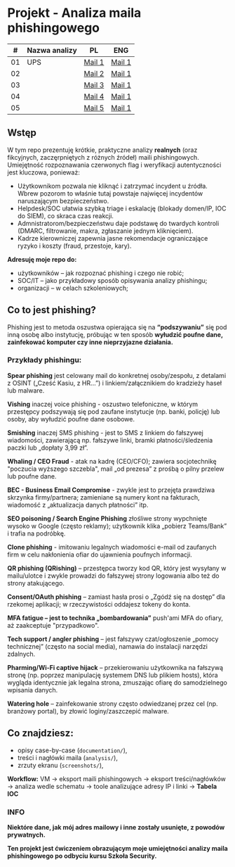 # Projekt - Analiza maila phishingowego 

| #  | Nazwa analizy | PL                                     | ENG                                                             
|----|--------------------------|----------------------------------------|---------------------------------------------|
| 01 | UPS   | [Mail 1](documentation/email-01-PL.md) | [Mail 1](documentation/email-01-ENG.md) |
| 02 |        | [Mail 2](documentation/email-02-PL.md) | [Mail 1](documentation/email-02-ENG.md) |
| 03 |          | [Mail 3](documentation/email-03-PL.md) | [Mail 1](documentation/email-03-ENG.md) |
| 04 |           | [Mail 4](documentation/email-04-PL.md) | [Mail 1](documentation/email-04-ENG.md) |
| 05 |          | [Mail 5](documentation/email-05-PL.md) | [Mail 1](documentation/email-05-ENG.md) |

## Wstęp

W tym repo prezentuję krótkie, praktyczne analizy **realnych** (oraz fikcyjnych, zaczęrpniętych z różnych źródeł) maili phishingowych. Umiejętność rozpoznawania czerwonych flag i weryfikacji autentyczności jest kluczowa, ponieważ:

- Użytkownikom pozwala nie kliknąć i zatrzymać incydent u źródła. Wbrew pozorom to właśnie tutaj powstaje najwięcej incydentów naruszającym bezpieczeństwo.
- Helpdesk/SOC ułatwia szybką triage i eskalację (blokady domen/IP, IOC do SIEM), co skraca czas reakcji.
- Admnistratorom/bezpieczeństwu daje podstawę do twardych kontroli (DMARC, filtrowanie, makra, zgłaszanie jednym kliknięciem).
- Kadrze kierowniczej zapewnia jasne rekomendacje ograniczające ryzyko i koszty (fraud, przestoje, kary).

**Adresuję moje repo do:**
- użytkowników – jak rozpoznać phishing i czego nie robić;
- SOC/IT – jako przykładowy sposób opisywania analizy phishingu;
- organizacji – w celach szkoleniowych;

## Co to jest phishing?
Phishing jest to metoda oszustwa opierająca się na **“podszywaniu”** się pod inną osobę albo instytucję, próbując w ten sposób **wyłudzić poufne dane, zainfekować komputer czy inne nieprzyjazne działania.**

### Przykłady phishingu:

**Spear phishing** jest celowany mail do konkretnej osoby/zespołu, z detalami z OSINT („Cześć Kasiu, z HR…”) i linkiem/załącznikiem do kradzieży haseł lub malware.

**Vishing** inaczej voice phishing - oszustwo telefoniczne, w którym przestępcy podszywają się pod zaufane instytucje (np. banki, policję) lub osoby, aby wyłudzić poufne dane osobowe.

**Smishing** inaczej SMS phishing - jest to SMS z linkiem do fałszywej wiadomości, zawierającą np. fałszywe linki, bramki płatności/śledzenia paczki lub „dopłaty 3,99 zł”.

**Whaling / CEO Fraud** - atak na kadrę (CEO/CFO); zawiera socjotechnikę "poczucia wyższego szczebla", mail „od prezesa” z prośbą o pilny przelew lub poufne dane.

**BEC - Business Email Compromise** - zwykle jest to przejęta prawdziwa skrzynka firmy/partnera; zamieniane są numery kont na fakturach, wiadomość z „aktualizacja danych płatności” itp. 

**SEO poisoning / Search Engine Phishing** złośliwe strony wypchnięte wysoko w Google (często reklamy); użytkownik klika „pobierz Teams/Bank” i trafia na podróbkę.

**Clone phishing** - imitowaniu legalnych wiadomości e-mail od zaufanych firm w celu nakłonienia ofiar do ujawnienia poufnych informacji.

**QR phishing (QRishing)** – przestępca tworzy kod QR, który jest wysyłany w mailu/ulotce i zwykle prowadzi do fałszywej strony logowania albo też do strony atakującego.

**Consent/OAuth phishing** – zamiast hasła prosi o „Zgódź się na dostęp” dla rzekomej aplikacji; w rzeczywistości oddajesz tokeny do konta.

**MFA fatigue – jest to technika „bombardowania”** push'ami MFA do ofiary, aż zaakceptuje "przypadkowo".

**Tech support / angler phishing** – jest fałszywy czat/ogłoszenie „pomocy technicznej” (często na social media), namawia do instalacji narzędzi zdalnych.

**Pharming/Wi-Fi captive hijack** – przekierowaniu użytkownika na fałszywą stronę (np. poprzez manipulację systemem DNS lub plikiem hosts), która wygląda identycznie jak legalna strona, zmuszając ofiarę do samodzielnego wpisania danych.

**Watering hole** – zainfekowanie strony często odwiedzanej przez cel (np. branżowy portal), by złowić loginy/zaszczepić malware.


## Co znajdziesz:
- opisy case-by-case (`documentation/`),
- treści i nagłówki maila (`analysis/`),  
- zrzuty ekranu (`screenshots/`),  

**Workflow:**
VM → eksport maili phishingowych -> eksport treści/nagłówków →  analiza wedle schematu -> toole analizujące adresy IP i linki → **Tabela IOC** 


### INFO
**Niektóre dane, jak mój adres mailowy i inne zostały usunięte, z powodów prywatnych.**

**Ten projekt jest ćwiczeniem obrazującym moje umiejętności analizy maila phishingowego po odbyciu kursu Szkoła Security.**

